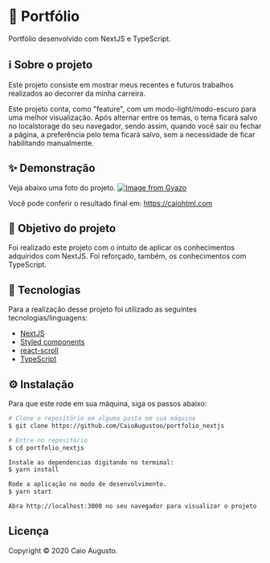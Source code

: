 # 🚀 Portfólio

Portfólio desenvolvido com NextJS e TypeScript.

## ℹ️ Sobre o projeto

Este projeto consiste em mostrar meus recentes e futuros trabalhos realizados ao decorrer da minha carreira.

Este projeto conta, como "feature", com um modo-light/modo-escuro para uma melhor visualização. Após alternar entre os temas, o tema ficará salvo no localstorage do seu navegador, sendo assim, quando você sair ou fechar a página, a preferência pelo tema ficará salvo, sem a necessidade de ficar habilitando manualmente.

## ✨ Demonstração

Veja abaixo uma foto do projeto.
[![Image from Gyazo](https://i.gyazo.com/4fd5b5940c68d61535029eb8ec8035fd.png)](https://gyazo.com/4fd5b5940c68d61535029eb8ec8035fd)

Você pode conferir o resultado final em: https://caiohtml.com

## 🎯 Objetivo do projeto

Foi realizado este projeto com o intuito de aplicar os conhecimentos adquiridos com NextJS. Foi reforçado, também, os conhecimentos com TypeScript.

## 📝 Tecnologias

Para a realização desse projeto foi utilizado as seguintes tecnologias/linguagens:

- [NextJS](https://nextjs.org/)
- [Styled components](https://styled-components.com)
- [react-scroll](https://www.npmjs.com/package/react-scroll)
- [TypeScript](https://www.typescriptlang.org/)

## ⚙️ Instalação

Para que este rode em sua máquina, siga os passos abaixo:

```bash
# Clone o repositório em alguma pasta em sua máquina
$ git clone https://github.com/CaioAugustoo/portfolio_nextjs

# Entre no repositório
$ cd portfolio_nextjs

Instale as dependencias digitando no termimal:
$ yarn install

Rode a aplicação no modo de desenvolvimento.
$ yarn start

Abra http://localhost:3000 no seu navegador para visualizar o projeto
```

## Licença

Copyright © 2020 Caio Augusto.

